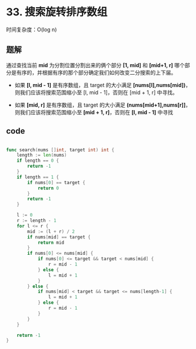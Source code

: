 # 33. 搜索旋转排序数组

时间复杂度：O(log n)

## 题解

通过查找当前 **mid** 为分割位置分割出来的俩个部分 **[1, mid]** 和 **[mid+1, r]** 哪个部分是有序的，并根据有序的那个部分确定我们如何改变二分搜索的上下届。

- 如果 **[l, mid - 1]** 是有序数组，且 target 的大小满足 **[nums[l],nums[mid])**，则我们应该将搜索范围缩小至 [l, mid - 1]，否则在 [mid + 1, r] 中寻找。

- 如果 **[mid, r]** 是有序数组，且 target 的大小满足 **(nums[mid+1],nums[r]]**，则我们应该将搜索范围缩小至 **[mid + 1, r]**，否则在 **[l, mid - 1]** 中寻找

## code 

```go

func search(nums []int, target int) int {
	length := len(nums)
	if length == 0 {
		return -1
	}
	if length == 1 {
		if nums[0] == target {
			return 0
		}
		return -1
	}

	l := 0
	r := length - 1
	for l <= r {
		mid := (l + r) / 2
		if nums[mid] == target {
			return mid
		}
		if nums[0] <= nums[mid] {
			if nums[0] <= target && target < nums[mid] {
				r = mid - 1
			} else {
				l = mid + 1
			}
		} else {
			if nums[mid] < target && target <= nums[length-1] {
				l = mid + 1
			} else {
				r = mid - 1
			}
		}
	}

	return -1
}
```